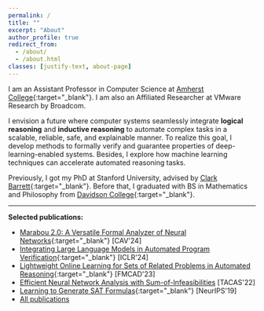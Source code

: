 ```yaml
---
permalink: /
title: ""
excerpt: "About"
author_profile: true
redirect_from: 
  - /about/
  - /about.html
classes: [justify-text, about-page]
---
```



I am an Assistant Professor in Computer Science at [Amherst College](https://www.amherst.edu){:target="_blank"}. I am also an Affiliated Researcher at VMware Research by Broadcom.

I envision a future where computer systems seamlessly integrate **logical reasoning** and **inductive reasoning** to automate complex tasks in a scalable, reliable, safe, and explainable manner. To realize this goal, I develop methods to formally verify and guarantee properties of deep-learning-enabled systems. Besides, I explore how machine learning techniques can accelerate automated reasoning tasks.

Previously, I got my PhD at Stanford University, advised by [Clark Barrett](https://theory.stanford.edu/~barrett/){:target="_blank"}. Before that, I graduated with BS in Mathematics and Philosophy from [Davidson College](https://www.davidson.edu/){:target="_blank"}.

-------------------

**Selected publications:**
- [Marabou 2.0: A Versatile Formal Analyzer of Neural Networks](https://arxiv.org/abs/2401.14461){:target="_blank"} [CAV'24]
- [Integrating Large Language Models in Automated Program Verification](https://arxiv.org/abs/2310.04870){:target="_blank"} [ICLR'24]
- [Lightweight Online Learning for Sets of Related Problems in Automated Reasoning](https://arxiv.org/abs/2305.11087){:target="_blank"} [FMCAD'23]
- [Efficient Neural Network Analysis with Sum-of-Infeasibilities](https://link.springer.com/chapter/10.1007/978-3-030-99524-9_8) [TACAS'22]
- [Learning to Generate SAT Formulas](https://arxiv.org/abs/1910.13445){:target="_blank"} [NeurIPS'19]
- [All publications](https://wu-haoze.github.io/publications/)
